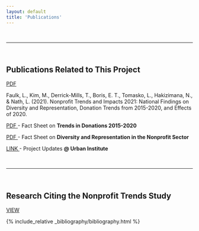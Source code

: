 ```yaml
---
layout: default
title: 'Publications'
---
```



<br>
<hr>
<br>

## Publications Related to This Project 


<a href="https://www.urban.org/sites/default/files/2022-10/Nonprofit%20Trends%20and%20Impacts%202021.pdf" class="button3"> PDF </a>  
<div class="csl-entry"> Faulk, L., Kim, M., Derrick-Mills, T., Boris, E. T., Tomasko, L., Hakizimana, N., & Nath, L. (2021). Nonprofit Trends and Impacts 2021: National Findings on Diversity and Representation, Donation Trends from 2015-2020, and Effects of 2020. </div>  


<a href="https://www.urban.org/sites/default/files/2021/10/07/nonprofit_trends_and_impacts_2021_donation_fact_sheet.pdf" class="button3"> PDF </a> - Fact Sheet on **Trends in Donations 2015-2020** 

<a href="https://www.urban.org/sites/default/files/2021/11/05/national_findings_on_diversity_and_representation_in_the_nonprofit_sector.pdf" class="button3"> PDF </a>  - Fact Sheet on  **Diversity and Representation in the Nonprofit Sector**  

<a href="https://www.urban.org/partnering-understand-long-term-trends-nonprofit-organization-activities-and-needs" class="button3"> LINK </a>  -  Project Updates **@ Urban Institute** 

<br>

----------

<br> 

## Research Citing the Nonprofit Trends Study 

<a href="https://scholar.google.com/scholar?start=0&hl=en&as_sdt=20000005&sciodt=1,21&cites=1166513345463666613&scipsc=" class="button3"> VIEW </a>

{% include_relative _bibliography/bibliography.html %}

<!--   see the _bibliography folder for instructions on updating   -->
